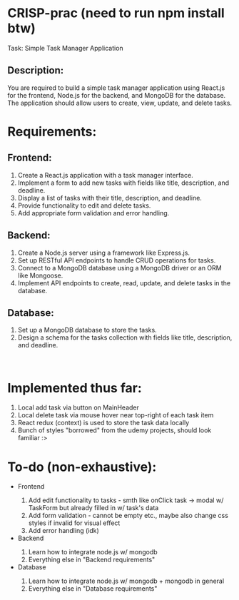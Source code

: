 # CRISP-prac (need to run npm install btw)
Task: Simple Task Manager Application

## Description:
You are required to build a simple task manager application using React.js for the frontend, Node.js for the backend, and MongoDB for the database. The application should allow users to create, view, update, and delete tasks.

# Requirements:
## Frontend:
<ol>
  <li>Create a React.js application with a task manager interface.</li>
  <li>Implement a form to add new tasks with fields like title, description, and deadline.</li>
  <li>Display a list of tasks with their title, description, and deadline.</li>
  <li>Provide functionality to edit and delete tasks.</li>
  <li>Add appropriate form validation and error handling.</li>
</ol>

## Backend:
<ol>
  <li>Create a Node.js server using a framework like Express.js.</li>
  <li>Set up RESTful API endpoints to handle CRUD operations for tasks.</li>
  <li>Connect to a MongoDB database using a MongoDB driver or an ORM like Mongoose.</li>
  <li>Implement API endpoints to create, read, update, and delete tasks in the database.</li>
</ol>

## Database:
<ol>
  <li>Set up a MongoDB database to store the tasks.</li>
  <li>Design a schema for the tasks collection with fields like title, description, and deadline.</li>
</ol>
<br>

# Implemented thus far:
<ol>
  <li>Local add task via button on MainHeader</li>
  <li>Local delete task via mouse hover near top-right of each task item</li>
  <li>React redux (context) is used to store the task data locally</li>
  <li>Bunch of styles "borrowed" from the udemy projects, should look familiar :></li>
</ol>

# To-do (non-exhaustive):
<ul>
  <li>Frontend</li>
  <ol>
    <li>Add edit functionality to tasks - smth like onClick task -> modal w/ TaskForm but already filled in w/ task's data</li>
    <li>Add form validation - cannot be empty etc., maybe also change css styles if invalid for visual effect</li>
    <li>Add error handling (idk)</li>
  </ol>
  <li>Backend</li>
  <ol>
    <li>Learn how to integrate node.js w/ mongodb</li>
    <li>Everything else in "Backend requirements"</li>
  </ol>
  <li>Database</li>
  <ol>
    <li>Learn how to integrate node.js w/ mongodb + mongodb in general</li>
    <li>Everything else in "Database requirements"</li>
  </ol>
</ul>